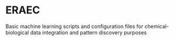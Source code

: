 # ERAEC
Basic machine learning scripts and configuration files for chemical-biological data integration and pattern discovery purposes
